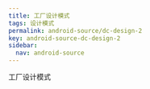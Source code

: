 ```yaml
---
title: 工厂设计模式
tags: 设计模式
permalink: android-source/dc-design-2
key: android-source-dc-design-2
sidebar:
  nav: android-source
---
```


工厂设计模式

<!--more-->















